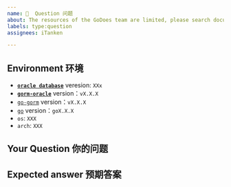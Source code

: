 ```yaml
---
name: 💬  Question 问题
about: The resources of the GoDoes team are limited, please search documents/google/issues/test cases before ask. 资源有限，请在询问之前搜索文档、谷歌、问题、测试案例。 🙏
labels: type:question
assignees: iTanken

---
```


## Environment 环境

<!-- Please replace X with the actual value 请将 X 替换为实际值 -->

- [**`oracle database`**](https://endoflife.date/oracle-database) veresion: `XXx`
- [**`gorm-oracle`**](https://github.com/godoes/gorm-oracle/tags) version：`vX.X.X`
- [`go-gorm`](https://github.com/go-gorm/gorm/tags) version：`vX.X.X`
- [`go`](https://github.com/golang/go/tags) version：`goX.X.X`
- `os`: `XXX`
- `arch`: `XXX`

<!-- DON'T CHANGE THE TEMPLATE 请勿修改模板 -->

## Your Question 你的问题

<!-- Minimalist example is highly recommended, please `Report a bug` for bugs -->

## Expected answer 预期答案

<!-- What you want 你想要得到什么 -->
